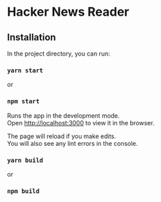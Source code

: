 # Hacker News Reader 


## Installation

In the project directory, you can run:

### `yarn start`

or

### `npm start`

Runs the app in the development mode.<br />
Open [http://localhost:3000](http://localhost:3000) to view it in the browser.

The page will reload if you make edits.<br />
You will also see any lint errors in the console.

### `yarn build`
or
### `npm build`

